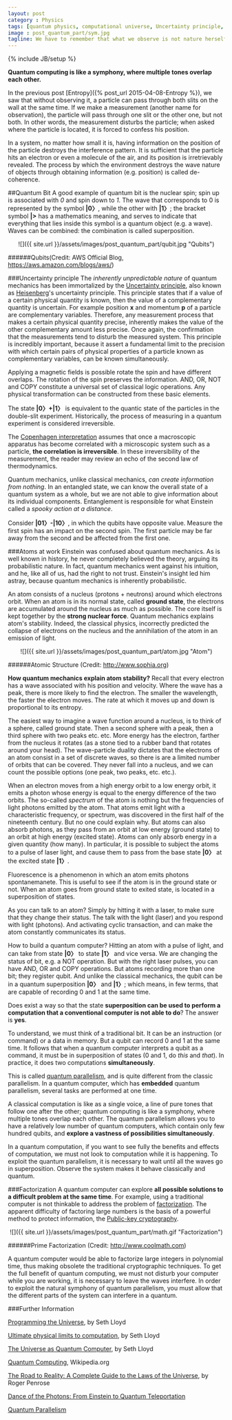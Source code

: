 ```yaml
---
layout: post
category : Physics
tags: [quantum physics, computational universe, Uncertainty principle, thermodynamics, entropy, information]
image : post_quantum_part/sym.jpg
tagline: We have to remember that what we observe is not nature herself, but nature exposed to our method of questioning - Werner Heisenberg
---
```

{% include JB/setup %}

**Quantum computing is like a symphony, where multiple tones overlap each other.**

<!--more-->
In the previous post [Entropy]({% post_url 2015-04-08-Entropy %}), we saw that without observing it, a particle can pass through both slits on the wall at the same time. If we make a measurement (another name for observation), the particle will pass through one slit or the other one, but not both. In other words, the measurement disturbs the particle; when asked where the particle is located, it is forced to confess his position.

In a system, no matter how small it is, having information on the position of the particle destroys the interference pattern. It is sufficient that the particle hits an electron or even a molecule of the air, and its position is irretrievably revealed.
The process by which the environment destroys the wave nature of objects through obtaining information (e.g. position) is called de-coherence.

##Quantum Bit
A good example of quantum bit is the nuclear spin; spin up is associated with *0* and spin down to *1*. The wave that corresponds to 0 is represented by the symbol **|0〉**, while the other with **|1〉**; the bracket symbol **|>** has a mathematics meaning, and serves to indicate that everything that lies inside this symbol is a quantum object (e.g. a wave). Waves can be combined: the combination is called superposition.

<div style="text-align:center" markdown="1">
![]({{ site.url }}/assets/images/post_quantum_part/qubit.jpg "Qubits")
</div>

######Qubits(Credit: AWS Official Blog, https://aws.amazon.com/blogs/aws/)


###Uncertainty principle
The *inherently unpredictable nature* of quantum mechanics has been immortalized by the [Uncertainty principle](http://en.wikipedia.org/wiki/Uncertainty_principle), also known as [Heisenberg](http://en.wikipedia.org/wiki/Werner_Heisenberg)'s uncertainty principle. This principle states that if a value of a certain physical quantity is known, then the value of a complementary quantity is uncertain. For example position **x** and momentum **p** of a particle are complementary variables.
Therefore, any measurement process that makes a certain physical quantity precise, inherently makes the value of the other complementary amount less precise. Once again, the confirmation that the measurements tend to disturb the measured system.
This principle is incredibly important, because it assert a fundamental limit to the precision with which certain pairs of physical properties of a particle known as complementary variables, can be known simultaneously.

Applying a magnetic fields is possible rotate the spin and have different overlaps. The rotation of the spin preserves the information. AND, OR, NOT and COPY constitute a universal set of classical logic operations. Any physical transformation can be constructed from these basic elements.

The state **\|0〉+\|1〉** is equivalent to the quantic state of the particles in the double-slit experiment. Historically, the process of measuring in a quantum experiment is considered irreversible.

The [Copenhagen interpretation](http://en.wikipedia.org/wiki/Copenhagen_interpretation) assumes that once a macroscopic apparatus has become correlated with a microscopic system such as a particle, **the correlation is irreversible**. In these irreversibility of the measurement, the reader may review an echo of the second law of thermodynamics.

Quantum mechanics, unlike classical mechanics, *can create information from nothing*. In an entangled state, we can know the overall state of a quantum system as a whole, but we are not able to give information about its individual components. Entanglement is responsible for what Einstein called a *spooky action at a distance*.

Consider **\|01〉-\|10〉**, in which the qubits have opposite value. Measure the first spin has an impact on the second spin. The first particle may be far away from the second and be affected from the first one.

###Atoms at work
Einstein was confused about quantum mechanics. As is well known in history, he never completely believed the theory, arguing its probabilistic nature. In fact, quantum mechanics went against his intuition, and he, like all of us, had the right to not trust. Einstein's insight led him astray, because quantum mechanics is inherently probabilistic.

An atom consists of a nucleus (protons + neutrons) around which electrons orbit. When an atom is in its normal state, called **ground state**, the electrons are accumulated around the nucleus as much as possible. The core itself is kept together by the **strong nuclear force**. Quantum mechanics explains atom's stability. Indeed, the classical physics, incorrectly predicted the collapse of electrons on the nucleus and the annihilation of the atom in an emission of light.

<div style="text-align:center" markdown="1">
![]({{ site.url }}/assets/images/post_quantum_part/atom.jpg "Atom")
</div>

######Atomic Structure (Credit: http://www.sophia.org)

**How quantum mechanics explain atom stability?** Recall that every electron has a wave associated with his position and velocity. Where the wave has a peak, there is more likely to find the electron. The smaller the wavelength, the faster the electron moves. The rate at which it moves up and down is proportional to its entropy.

The easiest way to imagine a wave function around a nucleus, is to think of a sphere, called ground state. Then a second sphere with a peak, then a third sphere with two peaks etc. etc. More energy has the electron, farther from the nucleus it rotates (as a stone tied to a rubber band that rotates around your head).
The wave-particle duality dictates that the electrons of an atom consist in a set of discrete waves, so there is are a limited number of orbits that can be covered. They never fall into a nucleus, and we can count the possible options (one peak, two peaks, etc. etc.).

When an electron moves from a high energy orbit to a low energy orbit, it emits a photon whose energy is equal to the energy difference of the two orbits.
The so-called *spectrum* of the atom is nothing but the frequencies of light photons emitted by the atom.
That atoms emit light with a characteristic frequency, or spectrum, was discovered in the first half of the nineteenth century. But no one could explain why. But atoms can also absorb photons, as they pass from an orbit at low energy (ground state) to an orbit at high energy (excited state). Atoms can only absorb energy in a given quantity (how many). In particular, it is possible to subject the atoms to a pulse of laser light, and cause them to pass from the base state **\|0〉** at the excited state **\|1〉**.

Fluorescence is a phenomenon in which an atom emits photons spontanemanete. This is useful to see if the atom is in the ground state or not. When an atom goes from ground state to exited state, is located in a superposition of states.

As you can talk to an atom? Simply by hitting it with a laser, to make sure that they change their status. The talk with the light (laser) and you respond with light (photons). And activating cyclic transaction, and can make the atom constantly communicates its status.

How to build a quantum computer?
Hitting an atom with a pulse of light, and can take from state **\|0〉** to state **\|1〉** and vice versa. We are changing the status of bit, e.g. a NOT operation. But with the right laser pulses, you can have AND, OR and COPY operations. But atoms recording more than one bit; they register qubit. And unlike the classical mechanics, the qubit can be in a quantum superposition **\|0〉** and **\|1〉**; which means, in few terms, that are capable of recording 0 and 1 at the same time.

Does exist a way so that the state **superposition can be used to perform a computation that a conventional computer is not able to do**? The answer is **yes**.

To understand, we must think of a traditional bit. It can be an instruction (or command) or a data in memory. But a qubit can record 0 and 1 at the same time. It follows that when a quantum computer interprets a qubit as a command, it must be in superposition of states (0 and 1, do *this* and *that*). In practice, it does two computations **simultaneously**.

This is called [quantum parallelism](http://physics.about.com/od/physicsqtot/g/quantumparallel.htm), and is quite different from the classic parallelism. In a quantum computer, which has **embedded** quantum parallelism, several tasks are performed at one time.

A classical computation is like as a single voice, a line of pure tones that follow one after the other; quantum computing is like a symphony, where multiple tones overlap each other. The quantum parallelism allows you to have a relatively low number of quantum computers, which contain only few hundred qubits, and **explore a vastness of possibilities simultaneously**.

In a quantum computation, if you want to see fully the benefits and effects of computation, we must not look to computation while it is happening.
To exploit the quantum parallelism, it is necessary to wait until all the waves go in superposition. Observe the system makes it behave classically and quantum.

###Factorization
A quantum computer can explore **all possible solutions to a difficult problem at the same time**. For example, using a traditional computer is not thinkable to address the problem of [factorization](http://en.wikipedia.org/wiki/Factorization). The apparent difficulty of factoring large numbers is the basis of a powerful method to protect information, the [Public-key cryptography](http://en.wikipedia.org/wiki/Public-key_cryptography).

<div style="text-align:center" markdown="1">
![]({{ site.url }}/assets/images/post_quantum_part/math.gif "Factorization")
</div>

######Prime Factorization (Credit: http://www.coolmath.com)

A quantum computer would be able to factorize large integers in polynomial time, thus making obsolete the traditional cryptographic techniques. To get the full benefit of quantum computing, we must not disturb your computer while you are working, it is necessary to leave the waves interfere. In order to exploit the natural symphony of quantum parallelism, you must allow that the different parts of the system can interfere in a quantum.

###Further Information

[Programming the Universe](http://www.amazon.com/Programming-Universe-Quantum-Computer-Scientist/dp/1400033861), by Seth Lloyd

[Ultimate physical limits to computation](http://www.nature.com/nature/journal/v406/n6799/full/4061047a0.html), by Seth Lloyd

[The Universe as Quantum Computer](http://arxiv.org/abs/1312.4455), by Seth Lloyd

[Quantum Computing](http://en.wikipedia.org/wiki/Quantum_computing), Wikipedia.org

[The Road to Reality: A Complete Guide to the Laws of the Universe](http://books.google.ie/books/about/The_Road_to_Reality.html?id=jjG_ngEACAAJ&redir_esc=y), by Roger Penrose

[Dance of the Photons: From Einstein to Quantum Teleportation](http://books.google.ie/books/about/Dance_of_the_Photons.html?id=HhGfPAAACAAJ&redir_esc=y)

[Quantum Parallelism](http://physics.about.com/od/physicsqtot/g/quantumparallel.htm)



